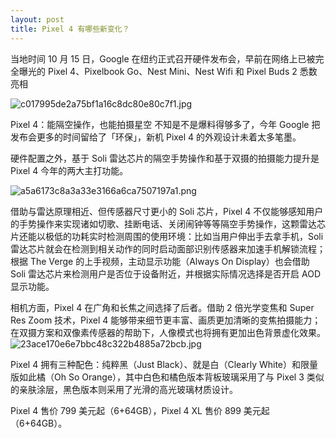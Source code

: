 ```yaml
---
layout: post
title: Pixel 4 有哪些新变化？
---
```


当地时间 10 月 15 日，Google 在纽约正式召开硬件发布会，早前在网络上已被完全曝光的 Pixel 4、Pixelbook Go、Nest Mini、Nest Wifi 和 Pixel Buds 2 悉数亮相

![c017995de2a75bf1a16c8dc80e80c7f1.jpg](https://i.loli.net/2019/10/17/LZ413iTrkpMqoVX.jpg)

<!---more--->

Pixel 4：能隔空操作，也能拍摄星空
不知是不是爆料得够多了，今年 Google 把发布会更多的时间留给了「环保」，新机 Pixel 4 的外观设计未着太多笔墨。



硬件配置之外，基于 Soli 雷达芯片的隔空手势操作和基于双摄的拍摄能力提升是 Pixel 4 今年的两大主打功能。

![a5a6173c8a3a33e3166a6ca7507197a1.png](https://i.loli.net/2019/10/17/syrZEMkNQqpWO6C.png)

借助与雷达原理相近、但传感器尺寸更小的 Soli 芯片，Pixel 4 不仅能够感知用户的手势操作来实现诸如切歌、挂断电话、关闭闹钟等等隔空手势操作，这颗雷达芯片还能以极低的功耗实时检测周围的使用环境：比如当用户伸出手去拿手机，Soli 雷达芯片就会在检测到相关动作的同时启动面部识别传感器来加速手机解锁流程；根据 The Verge 的上手视频，主动显示功能（Always On Display）也会借助 Soli 雷达芯片来检测用户是否位于设备附近，并根据实际情况选择是否开启 AOD 显示功能。

相机方面，Pixel 4 在广角和长焦之间选择了后者。借助 2 倍光学变焦和 Super Res Zoom 技术，Pixel 4 能够带来细节更丰富、画质更加清晰的变焦拍摄能力；在双摄方案和双像素传感器的帮助下，人像模式也将拥有更加出色背景虚化效果。
![23ace170e6e7bbc48c322b4885a72bcb.jpg](https://i.loli.net/2019/10/17/J8MXU3LGaCq7x1n.jpg)

Pixel 4 拥有三种配色：纯粹黑（Just Black）、就是白（Clearly White）和限量版如此橘（Oh So Orange），其中白色和橘色版本背板玻璃采用了与 Pixel 3 类似的亲肤涂层，黑色版本则采用了光滑的高光玻璃材质设计。

Pixel 4 售价 799 美元起（6+64GB），Pixel 4 XL 售价 899 美元起（6+64GB）。
